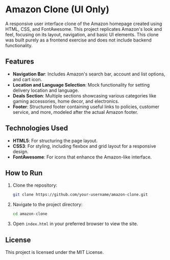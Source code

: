 # Amazon Clone (UI Only)

A responsive user interface clone of the Amazon homepage created using HTML, CSS, and FontAwesome. This project replicates Amazon's look and feel, focusing on its layout, navigation, and basic UI elements. This clone was built purely as a frontend exercise and does not include backend functionality.

## Features

- **Navigation Bar**: Includes Amazon's search bar, account and list options, and cart icon.
- **Location and Language Selection**: Mock functionality for setting delivery location and language.
- **Deals Section**: Multiple sections showcasing various categories like gaming accessories, home decor, and electronics.
- **Footer**: Structured footer containing useful links to policies, customer service, and more, modeled after the actual Amazon footer.

## Technologies Used

- **HTML5**: For structuring the page layout.
- **CSS3**: For styling, including flexbox and grid layout for a responsive design.
- **FontAwesome**: For icons that enhance the Amazon-like interface.

## How to Run

1. Clone the repository:
   ```bash
   git clone https://github.com/your-username/amazon-clone.git

2. Navigate to the project directory:
    ```bash
    cd amazon-clone

3. Open `index.html` in your preferred browser to view the site.

## License

This project is licensed under the MIT License.

